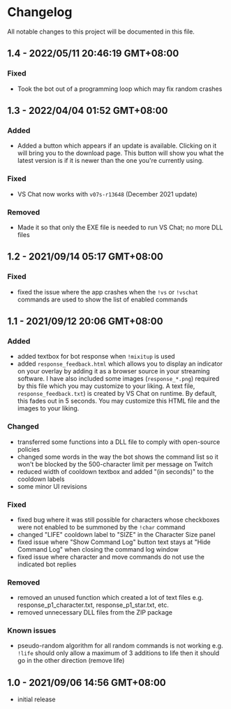 # Changelog
All notable changes to this project will be documented in
this file.

## 1.4 - 2022/05/11 20:46:19 GMT+08:00
### Fixed
* Took the bot out of a programming loop which may fix random
crashes

## 1.3 - 2022/04/04 01:52 GMT+08:00
### Added
* Added a button which appears if an update is available.
Clicking on it will bring you to the download page. This button
will show you what the latest version is if it is newer than
the one you're currently using.
### Fixed
* VS Chat now works with `v07s-r13648` (December 2021 update)
### Removed
* Made it so that only the EXE file is needed to run
VS Chat; no more DLL files

## 1.2 - 2021/09/14 05:17 GMT+08:00
### Fixed
* fixed the issue where the app crashes when the `!vs` or
`!vschat` commands are used to show the list of enabled commands


## 1.1 - 2021/09/12 20:06 GMT+08:00
### Added
* added textbox for bot response when `!mixitup` is used
* added `response_feedback.html` which allows you to display an
indicator on your overlay by adding it as a browser source in
your streaming software. I have also included some images
(`response_*.png`) required by this file which you may customize
to your liking. A text file, `response_feedback.txt`) is created
by VS Chat on runtime. By default, this fades out in 5 seconds.
You may customize this HTML file and the images to your liking.
### Changed
* transferred some functions into a DLL file to comply with
open-source policies
* changed some words in the way the bot shows the command list
so it won't be blocked by the 500-character limit per message
on Twitch
* reduced width of cooldown textbox and added "(in seconds)"
to the cooldown labels
* some minor UI revisions
### Fixed
* fixed bug where it was still possible for characters whose
checkboxes were not enabled to be summoned by the `!char`
command
* changed "LIFE" cooldown label to "SIZE" in the Character Size
panel
* fixed issue where "Show Command Log" button text stays at
"Hide Command Log" when closing the command log window
* fixed issue where character and move commands do not use the
indicated bot replies
### Removed
* removed an unused function which created a lot of text files
e.g. response_p1_character.txt, response_p1_star.txt, etc.
* removed unnecessary DLL files from the ZIP package
### Known issues
* pseudo-random algorithm for all random commands is not
working e.g. `!life` should only allow a maximum of 3
additions to life then it should go in the other direction
(remove life)


## 1.0 - 2021/09/06 14:56 GMT+08:00
* initial release
